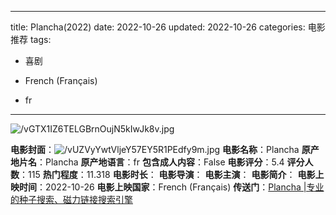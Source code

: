 
---
title: Plancha(2022)
date: 2022-10-26
updated: 2022-10-26
categories: 电影推荐
tags:

- 喜剧

- French (Français)
- fr
---

<img src="https://image.tmdb.org/t/p/original/vGTX1IZ6TELGBrnOujN5kIwJk8v.jpg" alt="/vGTX1IZ6TELGBrnOujN5kIwJk8v.jpg" title="/vGTX1IZ6TELGBrnOujN5kIwJk8v.jpg">

**电影封面**：<img src="https://image.tmdb.org/t/p/w200/vUZVyYwtVljeY57EY5R1PEdfy9m.jpg" alt="/vUZVyYwtVljeY57EY5R1PEdfy9m.jpg" title="/vUZVyYwtVljeY57EY5R1PEdfy9m.jpg">
**电影名称**：Plancha
**原产地片名**：Plancha
**原产地语言**：fr
**包含成人内容**：False
**电影评分**：5.4
**评分人数**：115
**热门程度**：11.318
**电影时长**：
**电影导演**：
**电影主演**：
**电影简介**：
**电影上映时间**：2022-10-26
**电影上映国家**：French (Français)
**传送门**：[Plancha |专业的种子搜索、磁力链接搜索引擎](https://movie.amd794.com:2083/?search=Plancha&ordering=&mode=match_phrase&page_size=10&page=1)

